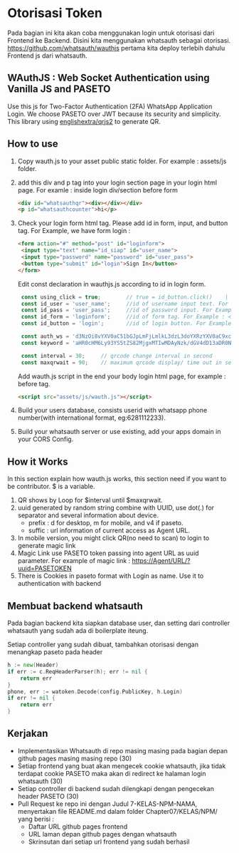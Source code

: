 # Otorisasi Token

Pada bagian ini kita akan coba menggunakan login untuk otorisasi dari Frontend ke Backend. Disini kita menggunakan whatsauth sebagai otorisasi. https://github.com/whatsauth/wauthjs pertama kita deploy terlebih dahulu Frontend js dari whatsauth.

## WAuthJS : Web Socket Authentication using Vanilla JS and PASETO

Use this js for Two-Factor Authentication (2FA) WhatsApp Application Login. We choose PASETO over JWT because its security and simplicity.
This library using [englishextra/qrjs2](https://github.com/englishextra/qrjs2) to generate QR.

## How to use

1. Copy wauth.js to your asset public static folder. For example : assets/js folder.
2. add this div and p tag into your login section page in your login html page. For examle : inside login div/section before form

    ```html
    <div id="whatsauthqr"><div></div></div>
    <p id="whatsauthcounter">hi</p>
    ```

3. Check your login form html tag. Please add id in form, input, and button tag.
   For Example, we have form login :

   ```html
   <form action="#" method="post" id="loginform">
    <input type="text" name="id_siap" id="user_name">
    <input type="password" name="password" id="user_pass">
    <button type="submit" id="login">Sign In</button>
   </form>
   ```

   Edit const declaration in wauthjs.js according to id in login form.

   ```js
    const using_click = true;        // true = id_button.click()    |   false = id_form.submit()
    const id_user = 'user_name';     //id of username input text. For example : <input type="text" name="id_siap" id="user_name">
    const id_pass = 'user_pass';     //id of password input. For Example : <input type="password" name="password" id="user_pass">
    const id_form = 'loginform';     //id of form tag. For Example : <form action="#" method="post" id="loginform">
    const id_button = 'login';       //id of login button. For Example : <button type="submit" class="btn btn-primary btn-block" id="login">Sign In</button>

    const auth_ws = 'd3NzOi8vYXV0aC51bGJpLmFjLmlkL3dzL3doYXRzYXV0aC9xcg==';    //wss URL using btoa(). In this example : btoa("wss://auth.ulbi.ac.id/ws/whatsauth/qr");
    const keyword = 'aHR0cHM6Ly93YS5tZS82MjgxMTIwMDAyNzk/dGV4dD13aDR0NWF1dGgw';  //whatsapp API with prefix keyword using btoa(). In this example : btoa("https://wa.me/628112000279?text=wh4t5auth0");

    const interval = 30;     // qrcode change interval in second
    const maxqrwait = 90;    // maximum qrcode display/ time out in second, usually = 3 x interval.
   ```

   Add wauth.js script in the end your body login html page, for example : before </body> tag.

   ```html
   <script src="assets/js/wauth.js"></script>
   ```

4. Build your users database, consists userid with whatsapp phone number(with international format, eg:6281112233).
5. Build your whatsauth server or use existing, add your apps domain in your CORS Config.

## How it Works

In this section explain how wauth.js works, this section need if you want to be contributor. $ is a variable.

1. QR shows by Loop for $interval until $maxqrwait.
2. uuid generated by random string combine with UUID, use dot(.) for separator and several information about device.
   * prefix : d for desktop, m for mobile, and v4 if paseto.
   * suffic : url information of current access as Agent URL.
3. In mobile version, you might click QR(no need to scan) to login to generate magic link
4. Magic Link use PASETO token passing into agent URL as uuid parameter. For example of magic link : <https://Agent/URL/?uuid=PASETOKEN>
5. There is Cookies in paseto format with Login as name. Use it to authentication with backend

## Membuat backend whatsauth

Pada bagian backend kita siapkan database user, dan setting dari controller whatsauth yang sudah ada di boilerplate iteung.

Setiap controller yang sudah dibuat, tambahkan otorisasi dengan menangkap paseto pada header
```go
h := new(Header)
if err := c.ReqHeaderParser(h); err != nil {
    return err
}
phone, err := watoken.Decode(config.PublicKey, h.Login)
if err != nil {
    return err
}

```

## Kerjakan
* Implementasikan Whatsauth di repo masing masing pada bagian depan github pages masing masing repo (30)
* Setiap frontend yang buat akan mengecek cookie whatsauth, jika tidak terdapat cookie PASETO maka akan di redirect ke halaman login whatsauth (30)
* Setiap controller di backend sudah dilengkapi dengan pengecekan header PASETO (30)
* Pull Request ke repo ini dengan Judul 7-KELAS-NPM-NAMA, menyertakan file README.md dalam folder Chapter07/KELAS/NPM/ yang berisi :
  * Daftar URL github pages frontend 
  * URL laman depan github pages dengan whatsauth
  * Skrinsutan dari setiap url frontend yang sudah berhasil 

